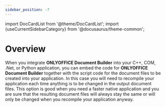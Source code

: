```yaml
---
sidebar_position: -7
---
```


import DocCardList from '@theme/DocCardList';
import {useCurrentSidebarCategory} from '@docusaurus/theme-common';

# Overview

When you integrate **ONLYOFFICE Document Builder** into your C++, COM, .Net, or Python application, you can embed the code for **ONLYOFFICE Document Builder** together with the script code for the document files to be created into your application. In this case you will need to recompile your application each time anything is to be changed in the output document files. This option is good when you need a faster native application and you are sure that the resulting document files will always stay the same or will only be changed when you recompile your application anyway.

<DocCardList items={[...[...useCurrentSidebarCategory().items.slice(1)]]} />
